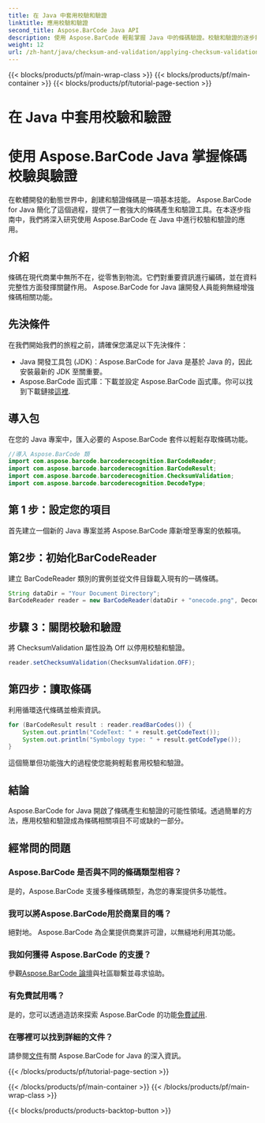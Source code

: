 ```yaml
---
title: 在 Java 中套用校驗和驗證
linktitle: 應用校驗和驗證
second_title: Aspose.BarCode Java API
description: 使用 Aspose.BarCode 輕鬆掌握 Java 中的條碼驗證。校驗和驗證的逐步指南。提高軟體的資料完整性！
weight: 12
url: /zh-hant/java/checksum-and-validation/applying-checksum-validation/
---
```


{{< blocks/products/pf/main-wrap-class >}}
{{< blocks/products/pf/main-container >}}
{{< blocks/products/pf/tutorial-page-section >}}

# 在 Java 中套用校驗和驗證

# 使用 Aspose.BarCode Java 掌握條碼校驗與驗證

在軟體開發的動態世界中，創建和驗證條碼是一項基本技能。 Aspose.BarCode for Java 簡化了這個過程，提供了一套強大的條碼產生和驗證工具。在本逐步指南中，我們將深入研究使用 Aspose.BarCode 在 Java 中進行校驗和驗證的應用。

## 介紹

條碼在現代商業中無所不在，從零售到物流。它們對重要資訊進行編碼，並在資料完整性方面發揮關鍵作用。 Aspose.BarCode for Java 讓開發人員能夠無縫增強條碼相關功能。

## 先決條件

在我們開始我們的旅程之前，請確保您滿足以下先決條件：

- Java 開發工具包 (JDK)：Aspose.BarCode for Java 是基於 Java 的，因此安裝最新的 JDK 至關重要。
-  Aspose.BarCode 函式庫：下載並設定 Aspose.BarCode 函式庫。你可以找到下載鏈接[這裡](https://releases.aspose.com/barcode/java/).

## 導入包

在您的 Java 專案中，匯入必要的 Aspose.BarCode 套件以輕鬆存取條碼功能。

```java
//導入 Aspose.BarCode 類
import com.aspose.barcode.barcoderecognition.BarCodeReader;
import com.aspose.barcode.barcoderecognition.BarCodeResult;
import com.aspose.barcode.barcoderecognition.ChecksumValidation;
import com.aspose.barcode.barcoderecognition.DecodeType;
```

## 第 1 步：設定您的項目

首先建立一個新的 Java 專案並將 Aspose.BarCode 庫新增至專案的依賴項。

## 第2步：初始化BarCodeReader

建立 BarCodeReader 類別的實例並從文件目錄載入現有的一碼條碼。

```java
String dataDir = "Your Document Directory";
BarCodeReader reader = new BarCodeReader(dataDir + "onecode.png", DecodeType.ONE_CODE);
```

## 步驟 3：關閉校驗和驗證

將 ChecksumValidation 屬性設為 Off 以停用校驗和驗證。

```java
reader.setChecksumValidation(ChecksumValidation.OFF);
```

## 第四步：讀取條碼

利用循環迭代條碼並檢索資訊。

```java
for (BarCodeResult result : reader.readBarCodes()) {
    System.out.println("CodeText: " + result.getCodeText());
    System.out.println("Symbology type: " + result.getCodeType());
}
```

這個簡單但功能強大的過程使您能夠輕鬆套用校驗和驗證。

## 結論

Aspose.BarCode for Java 開啟了條碼產生和驗證的可能性領域。透過簡單的方法，應用校驗和驗證成為條碼相關項目不可或缺的一部分。

## 經常問的問題

### Aspose.BarCode 是否與不同的條碼類型相容？
是的，Aspose.BarCode 支援多種條碼類型，為您的專案提供多功能性。

### 我可以將Aspose.BarCode用於商業目的嗎？
絕對地。 Aspose.BarCode 為企業提供商業許可證，以無縫地利用其功能。

### 我如何獲得 Aspose.BarCode 的支援？
參觀[Aspose.BarCode 論壇](https://forum.aspose.com/c/barcode/13)與社區聯繫並尋求協助。

### 有免費試用嗎？
是的，您可以透過造訪來探索 Aspose.BarCode 的功能[免費試用](https://releases.aspose.com/).

### 在哪裡可以找到詳細的文件？
請參閱[文件](https://reference.aspose.com/barcode/java/)有關 Aspose.BarCode for Java 的深入資訊。


{{< /blocks/products/pf/tutorial-page-section >}}

{{< /blocks/products/pf/main-container >}}
{{< /blocks/products/pf/main-wrap-class >}}

{{< blocks/products/products-backtop-button >}}
